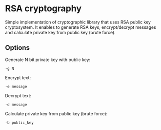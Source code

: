 # RSA cryptography

Simple implementation of cryptographic library that uses RSA public key cryptosystem. It enables to generate RSA keys, encrypt/decrypt messages and calculate private key from public key (brute force).

## Options

Generate N bit private key with public key:

`-g N` 

Encrypt text:

`-e message`

Decrypt text:

`-d message`

Calculate private key from public key (brute force):

`-b public_key`
